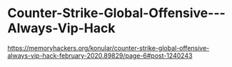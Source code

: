 # Counter-Strike-Global-Offensive---Always-Vip-Hack

https://memoryhackers.org/konular/counter-strike-global-offensive-always-vip-hack-february-2020.89829/page-6#post-1240243
